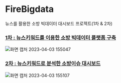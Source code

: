 # FireBigdata
뉴스를 활용한 소방 빅데이터 대시보드 프로젝트(1차 &amp; 2차)

### [1차 : 뉴스키워드를 이용한 소방 빅데이터 플랫폼 구축](https://github.com/diagram298/FireBigdata/tree/main/%5B1%EC%B0%A8%5D_%EB%89%B4%EC%8A%A4%ED%82%A4%EC%9B%8C%EB%93%9C%EB%A5%BC_%EC%9D%B4%EC%9A%A9%ED%95%9C_%EC%86%8C%EB%B0%A9_%EB%B9%85%EB%8D%B0%EC%9D%B4%ED%84%B0_%ED%94%8C%EB%9E%AB%ED%8F%BC_%EA%B5%AC%EC%B6%95)
![화면 캡처 2023-04-03 155047](https://user-images.githubusercontent.com/93654012/229432805-e64a2f82-5401-418c-88cc-0e7f8ea2f4e4.png)

### [2차 : 뉴스키워드로 분석한 소방이슈 대시보드](https://github.com/diagram298/FireBigdata/tree/main/%5B2%EC%B0%A8%5D_%EB%89%B4%EC%8A%A4%ED%82%A4%EC%9B%8C%EB%93%9C%EB%A1%9C_%EB%B6%84%EC%84%9D%ED%95%9C_%EC%86%8C%EB%B0%A9%EC%9D%B4%EC%8A%88_%EB%8C%80%EC%8B%9C%EB%B3%B4%EB%93%9C)
![화면 캡처 2023-04-03 155107](https://user-images.githubusercontent.com/93654012/229432813-31157c28-e3aa-4b45-a4c5-bae3b2d4c06d.png)
